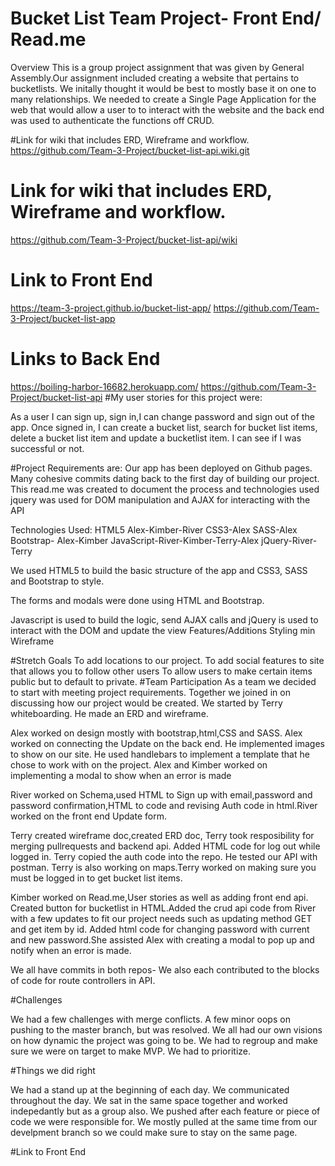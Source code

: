 # Bucket List Team Project- Front End/ Read.me
Overview
This is a group project assignment that was given by General Assembly.Our assignment included creating a website that pertains to bucketlists. We initally thought it would be best to mostly base it on one to many relationships. We needed to create a Single Page Application for the web that would allow a user to to interact with the website and the back end was used to authenticate the functions off CRUD.

#Link for wiki that includes ERD, Wireframe and workflow.
https://github.com/Team-3-Project/bucket-list-api.wiki.git
# Link for wiki that includes ERD, Wireframe and workflow.
https://github.com/Team-3-Project/bucket-list-api/wiki
# Link to Front End
https://team-3-project.github.io/bucket-list-app/
https://github.com/Team-3-Project/bucket-list-app
# Links to Back End
https://boiling-harbor-16682.herokuapp.com/
https://github.com/Team-3-Project/bucket-list-api
#My user stories for this project were:

As a user I can sign up, sign in,I can change password and sign out of the app.
Once signed in, I can create a bucket list, search for bucket list items, delete a bucket list item and update a bucketlist item.
I can see if I was successful or not.

#Project Requirements are:
Our app has been deployed on Github pages.
Many cohesive commits dating back to the first day of building our project.
This read.me was created to document the process and technologies used
jquery was used for DOM manipulation and AJAX for interacting with the API

Technologies Used:
HTML5 Alex-Kimber-River
CSS3-Alex
SASS-Alex
Bootstrap- Alex-Kimber
JavaScript-River-Kimber-Terry-Alex
jQuery-River-Terry

We used HTML5 to build the basic structure of the app and CSS3, SASS and Bootstrap to style.

The forms and modals were done using HTML and Bootstrap.

Javascript is used to build the logic, send AJAX calls and jQuery is used to interact with the DOM and update the view
Features/Additions
Styling min
Wireframe

#Stretch Goals
To add locations to our project.
To add social features to site that allows you to follow other users
To allow users to make certain items public but to default to private.
#Team Participation
As a team we decided to start with meeting project requirements.
Together we joined in on discussing how our project would be created. We started by Terry whiteboarding. He made an ERD and wireframe.

Alex worked on design mostly with bootstrap,html,CSS and SASS. Alex worked on connecting the Update on the back end. He implemented images to show on our site. He used handlebars to implement a template that he chose to work with on the project. Alex and Kimber worked on implementing a modal to show when an error is made

River worked on Schema,used HTML to Sign up with email,password and password confirmation,HTML to code and revising Auth code in html.River worked on the front end Update form.

Terry created wireframe doc,created ERD doc, Terry took resposibility for merging pullrequests and backend api. Added HTML code for log out while logged in. Terry copied the auth code into the repo. He tested our API with postman. Terry is also working on maps.Terry worked on making sure you must be logged in to get bucket list items.

Kimber worked on Read.me,User stories as well as adding front end api. Created button for bucketlist in HTML.Added the crud api code from River with a few updates to fit our project needs such as updating method GET and get item by id. Added html code for changing password with current and new password.She assisted Alex with creating a modal to pop up and notify when an error is made.

We all have commits in both repos- We also each contributed to the blocks of code for route controllers in API.

#Challenges

We had a few challenges with merge conflicts.
A few minor oops on pushing to the master branch, but was resolved.
We all had our own visions on how dynamic the project was going to be.
We had to regroup and make sure we were on target to make MVP.
We had to prioritize.

#Things we did right

We had a stand up at the beginning of each day.
We communicated throughout the day.
We sat in the same space together and worked indepedantly but as a group also.
We pushed after each feature or piece of code we were responsible for.
We mostly pulled at the same time from our develpment branch so we could make sure to stay on the same page.



#Link to Front End
